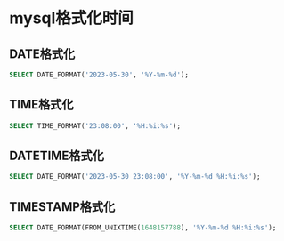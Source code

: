 # mysql格式化时间 

## DATE格式化
```sql
SELECT DATE_FORMAT('2023-05-30', '%Y-%m-%d');
```

## TIME格式化
```sql
SELECT TIME_FORMAT('23:08:00', '%H:%i:%s');
```

## DATETIME格式化
```sql
SELECT DATE_FORMAT('2023-05-30 23:08:00', '%Y-%m-%d %H:%i:%s');
```

## TIMESTAMP格式化
```sql
SELECT DATE_FORMAT(FROM_UNIXTIME(1648157788), '%Y-%m-%d %H:%i:%s');
```